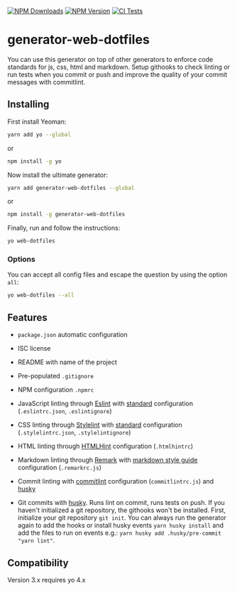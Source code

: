 [![NPM Downloads](https://img.shields.io/npm/dt/generator-web-dotfiles?logo=npm&style=flat-square)](https://www.npmjs.com/package/generator-web-dotfiles)
[![NPM Version](https://img.shields.io/npm/v/generator-web-dotfiles?logo=npm&style=flat-square)](https://www.npmjs.com/package/generator-web-dotfiles)
[![CI Tests](https://img.shields.io/github/workflow/status/marcol/generator-web-dotfiles/CI?logo=github&style=flat-square)](https://github.com/marcol/generator-web-dotfiles)

# generator-web-dotfiles

You can use this generator on top of other generators to enforce code standards
for js, css, html and markdown.
Setup githooks to check linting or run tests when you commit or push and
improve the quality of your commit messages with commitlint.

## Installing

First install Yeoman:

```bash
yarn add yo --global
```

or

```bash
npm install -g yo
```

Now install the ultimate generator:

```bash
yarn add generator-web-dotfiles --global
```

or

```bash
npm install -g generator-web-dotfiles
```

Finally, run and follow the instructions:

```bash
yo web-dotfiles
```

### Options

You can accept all config files and escape the question by using the option
`all`:

```bash
yo web-dotfiles --all
```

## Features

-   `package.json` automatic configuration

-   ISC license

-   README with name of the project

-   Pre-populated `.gitignore`

-   NPM configuration `.npmrc`

-   JavaScript linting through [Eslint](https://eslint.org/)
    with [standard](https://standardjs.com/) configuration
    (`.eslintrc.json`, `.eslintignore`)

-   CSS linting through [Stylelint](https://github.com/stylelint/stylelint)
    with [standard](https://github.com/stylelint/stylelint-config-standard)
    configuration (`.stylelintrc.json`, `.stylelintignore`)

-   HTML linting through
    [HTMLHint](https://github.com/htmlhint/HTMLHint) configuration (`.htmlhintrc`)
-   Markdown linting through
    [Remark](https://github.com/remarkjs/remark-lint) with
    [markdown style guide](https://github.com/remarkjs/remark-lint/tree/master/packages/remark-preset-lint-markdown-style-guide)
    configuration (`.remarkrc.js`)

-   Commit linting with [commitlint](https://commitlint.js.org/#/guides-local-setup)
    configuration (`commitlintrc.js`) and [husky](https://github.com/typicode/husky)

-   Git commits with [husky](https://github.com/typicode/husky). Runs lint on
commit, runs tests on push. If you haven't initialized a git repository, the
githooks won't be installed.
First, initialize your git repository `git init`. You can always run the
generator again to add the hooks or install husky events `yarn husky install`
and add the files to run on events e.g.: `yarn husky add .husky/pre-commit "yarn lint"`.

## Compatibility
Version 3.x requires yo 4.x
